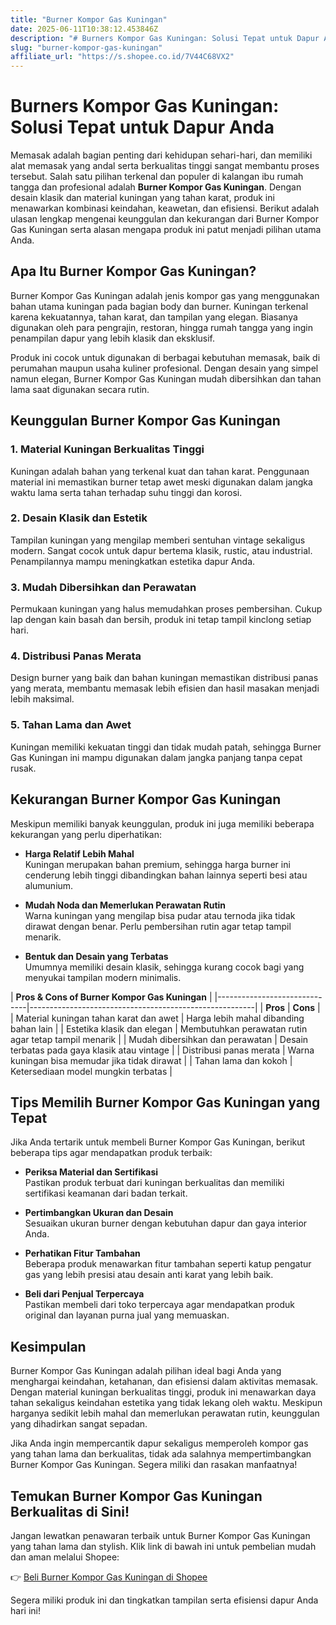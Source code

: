 ```yaml
---
title: "Burner Kompor Gas Kuningan"
date: 2025-06-11T10:38:12.453846Z
description: "# Burners Kompor Gas Kuningan: Solusi Tepat untuk Dapur Anda..."
slug: "burner-kompor-gas-kuningan"
affiliate_url: "https://s.shopee.co.id/7V44C68VX2"
---
```

# Burners Kompor Gas Kuningan: Solusi Tepat untuk Dapur Anda

Memasak adalah bagian penting dari kehidupan sehari-hari, dan memiliki alat memasak yang andal serta berkualitas tinggi sangat membantu proses tersebut. Salah satu pilihan terkenal dan populer di kalangan ibu rumah tangga dan profesional adalah **Burner Kompor Gas Kuningan**. Dengan desain klasik dan material kuningan yang tahan karat, produk ini menawarkan kombinasi keindahan, keawetan, dan efisiensi. Berikut adalah ulasan lengkap mengenai keunggulan dan kekurangan dari Burner Kompor Gas Kuningan serta alasan mengapa produk ini patut menjadi pilihan utama Anda.

## Apa Itu Burner Kompor Gas Kuningan?

Burner Kompor Gas Kuningan adalah jenis kompor gas yang menggunakan bahan utama kuningan pada bagian body dan burner. Kuningan terkenal karena kekuatannya, tahan karat, dan tampilan yang elegan. Biasanya digunakan oleh para pengrajin, restoran, hingga rumah tangga yang ingin penampilan dapur yang lebih klasik dan eksklusif.

Produk ini cocok untuk digunakan di berbagai kebutuhan memasak, baik di perumahan maupun usaha kuliner profesional. Dengan desain yang simpel namun elegan, Burner Kompor Gas Kuningan mudah dibersihkan dan tahan lama saat digunakan secara rutin.

## Keunggulan Burner Kompor Gas Kuningan

### 1. Material Kuningan Berkualitas Tinggi
Kuningan adalah bahan yang terkenal kuat dan tahan karat. Penggunaan material ini memastikan burner tetap awet meski digunakan dalam jangka waktu lama serta tahan terhadap suhu tinggi dan korosi.

### 2. Desain Klasik dan Estetik
Tampilan kuningan yang mengilap memberi sentuhan vintage sekaligus modern. Sangat cocok untuk dapur bertema klasik, rustic, atau industrial. Penampilannya mampu meningkatkan estetika dapur Anda.

### 3. Mudah Dibersihkan dan Perawatan
Permukaan kuningan yang halus memudahkan proses pembersihan. Cukup lap dengan kain basah dan bersih, produk ini tetap tampil kinclong setiap hari.

### 4. Distribusi Panas Merata
Design burner yang baik dan bahan kuningan memastikan distribusi panas yang merata, membantu memasak lebih efisien dan hasil masakan menjadi lebih maksimal.

### 5. Tahan Lama dan Awet
Kuningan memiliki kekuatan tinggi dan tidak mudah patah, sehingga Burner Gas Kuningan ini mampu digunakan dalam jangka panjang tanpa cepat rusak.

## Kekurangan Burner Kompor Gas Kuningan

Meskipun memiliki banyak keunggulan, produk ini juga memiliki beberapa kekurangan yang perlu diperhatikan:

- **Harga Relatif Lebih Mahal**  
  Kuningan merupakan bahan premium, sehingga harga burner ini cenderung lebih tinggi dibandingkan bahan lainnya seperti besi atau alumunium.

- **Mudah Noda dan Memerlukan Perawatan Rutin**  
  Warna kuningan yang mengilap bisa pudar atau ternoda jika tidak dirawat dengan benar. Perlu pembersihan rutin agar tetap tampil menarik.

- **Bentuk dan Desain yang Terbatas**  
  Umumnya memiliki desain klasik, sehingga kurang cocok bagi yang menyukai tampilan modern minimalis.

| **Pros & Cons of Burner Kompor Gas Kuningan** |
|------------------------------|--------------------------------------------------------|
| **Pros**                   | **Cons**                                            |
| Material kuningan tahan karat dan awet | Harga lebih mahal dibanding bahan lain              |
| Estetika klasik dan elegan | Membutuhkan perawatan rutin agar tetap tampil menarik |
| Mudah dibersihkan dan perawatan | Desain terbatas pada gaya klasik atau vintage     |
| Distribusi panas merata    | Warna kuningan bisa memudar jika tidak dirawat     |
| Tahan lama dan kokoh      | Ketersediaan model mungkin terbatas                |

## Tips Memilih Burner Kompor Gas Kuningan yang Tepat

Jika Anda tertarik untuk membeli Burner Kompor Gas Kuningan, berikut beberapa tips agar mendapatkan produk terbaik:

- **Periksa Material dan Sertifikasi**  
  Pastikan produk terbuat dari kuningan berkualitas dan memiliki sertifikasi keamanan dari badan terkait.

- **Pertimbangkan Ukuran dan Desain**  
  Sesuaikan ukuran burner dengan kebutuhan dapur dan gaya interior Anda.

- **Perhatikan Fitur Tambahan**  
  Beberapa produk menawarkan fitur tambahan seperti katup pengatur gas yang lebih presisi atau desain anti karat yang lebih baik.

- **Beli dari Penjual Terpercaya**  
  Pastikan membeli dari toko terpercaya agar mendapatkan produk original dan layanan purna jual yang memuaskan.

## Kesimpulan

Burner Kompor Gas Kuningan adalah pilihan ideal bagi Anda yang menghargai keindahan, ketahanan, dan efisiensi dalam aktivitas memasak. Dengan material kuningan berkualitas tinggi, produk ini menawarkan daya tahan sekaligus keindahan estetika yang tidak lekang oleh waktu. Meskipun harganya sedikit lebih mahal dan memerlukan perawatan rutin, keunggulan yang dihadirkan sangat sepadan.

Jika Anda ingin mempercantik dapur sekaligus memperoleh kompor gas yang tahan lama dan berkualitas, tidak ada salahnya mempertimbangkan Burner Kompor Gas Kuningan. Segera miliki dan rasakan manfaatnya!

## Temukan Burner Kompor Gas Kuningan Berkualitas di Sini!

Jangan lewatkan penawaran terbaik untuk Burner Kompor Gas Kuningan yang tahan lama dan stylish. Klik link di bawah ini untuk pembelian mudah dan aman melalui Shopee:

👉 [Beli Burner Kompor Gas Kuningan di Shopee](https://s.shopee.co.id/7V44C68VX2)

Segera miliki produk ini dan tingkatkan tampilan serta efisiensi dapur Anda hari ini!